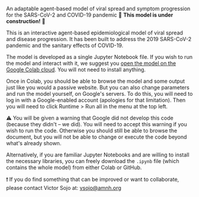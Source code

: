 An adaptable agent-based model of viral spread and symptom progression for the SARS-CoV-2 and COVID-19 pandemic
:construction: **This model is under construction!** :construction:

This is an interactive agent-based epidemiological model of viral spread and disease progression.
It has been built to address the 2019 SARS-CoV-2 pandemic and the sanitary effects of COVID-19.

The model is developed as a single Jupyter Notebook file. If you wish to run the model and interact with it, we suggest you [open the model on the Google Colab cloud](https://colab.research.google.com/github/vsojo/covid19/blob/master/Covid19_model.ipynb). You will not need to install anything.

Once in Colab, you should be able to browse the model and some output just like you would a passive website. But you can also change parameters and run the model yourself, on Google's servers. To do this, you will need to log in with a Google-enabled account (apologies for that limitation). Then you will need to click Runtime > Run all in the menu at the top left.

:warning: You will be given a warning that Google did not develop this code (because they didn't – we did). You will need to accept this warning if you wish to run the code. Otherwise you should still be able to browse the document, but you will not be able to change or execute the code beyond what's already shown.

Alternatively, if you are familiar Jupyter Notebooks and are willing to install the necessary libraries, you can freely download the `.ipynb` file (which contains the whole model) from either Colab or GitHub.

:heavy_exclamation_mark: If you do find something that can be improved or want to collaborate, please contact Victor Sojo at:
vsojo@amnh.org
